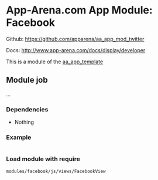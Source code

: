 # App-Arena.com App Module: Facebook
Github: https://github.com/apparena/aa_app_mod_twitter

Docs:   http://www.app-arena.com/docs/display/developer

This is a module of the [aa_app_template](https://github.com/apparena/aa_app_template)

## Module job
...

### Dependencies
* Nothing

### Example
```javascript

```

### Load module with require
```
modules/facebook/js/views/FacebookView
```